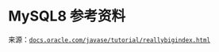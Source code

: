 # MySQL8 参考资料

来源：[`docs.oracle.com/javase/tutorial/reallybigindex.html`](https://docs.oracle.com/javase/tutorial/reallybigindex.html)
